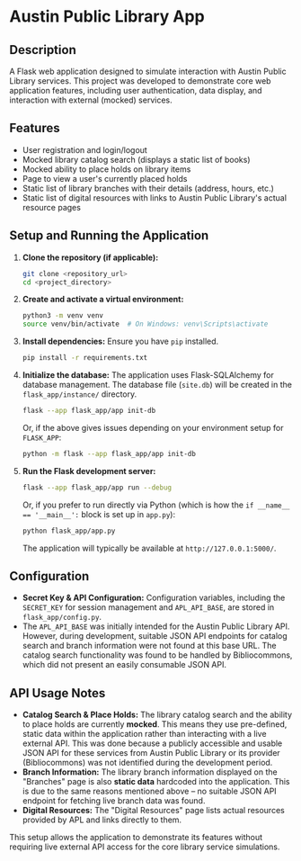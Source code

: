 # Austin Public Library App

## Description

A Flask web application designed to simulate interaction with Austin Public Library services. This project was developed to demonstrate core web application features, including user authentication, data display, and interaction with external (mocked) services.

## Features

-   User registration and login/logout
-   Mocked library catalog search (displays a static list of books)
-   Mocked ability to place holds on library items
-   Page to view a user's currently placed holds
-   Static list of library branches with their details (address, hours, etc.)
-   Static list of digital resources with links to Austin Public Library's actual resource pages

## Setup and Running the Application

1.  **Clone the repository (if applicable):**
    ```bash
    git clone <repository_url>
    cd <project_directory>
    ```

2.  **Create and activate a virtual environment:**
    ```bash
    python3 -m venv venv
    source venv/bin/activate  # On Windows: venv\Scripts\activate
    ```

3.  **Install dependencies:**
    Ensure you have `pip` installed.
    ```bash
    pip install -r requirements.txt
    ```

4.  **Initialize the database:**
    The application uses Flask-SQLAlchemy for database management. The database file (`site.db`) will be created in the `flask_app/instance/` directory.
    ```bash
    flask --app flask_app/app init-db
    ```
    Or, if the above gives issues depending on your environment setup for `FLASK_APP`:
    ```bash
    python -m flask --app flask_app/app init-db
    ```

5.  **Run the Flask development server:**
    ```bash
    flask --app flask_app/app run --debug
    ```
    Or, if you prefer to run directly via Python (which is how the `if __name__ == '__main__':` block is set up in `app.py`):
    ```bash
    python flask_app/app.py
    ```
    The application will typically be available at `http://127.0.0.1:5000/`.

## Configuration

-   **Secret Key & API Configuration:** Configuration variables, including the `SECRET_KEY` for session management and `APL_API_BASE`, are stored in `flask_app/config.py`.
-   The `APL_API_BASE` was initially intended for the Austin Public Library API. However, during development, suitable JSON API endpoints for catalog search and branch information were not found at this base URL. The catalog search functionality was found to be handled by Bibliocommons, which did not present an easily consumable JSON API.

## API Usage Notes

-   **Catalog Search & Place Holds:** The library catalog search and the ability to place holds are currently **mocked**. This means they use pre-defined, static data within the application rather than interacting with a live external API. This was done because a publicly accessible and usable JSON API for these services from Austin Public Library or its provider (Bibliocommons) was not identified during the development period.
-   **Branch Information:** The library branch information displayed on the "Branches" page is also **static data** hardcoded into the application. This is due to the same reasons mentioned above – no suitable JSON API endpoint for fetching live branch data was found.
-   **Digital Resources:** The "Digital Resources" page lists actual resources provided by APL and links directly to them.

This setup allows the application to demonstrate its features without requiring live external API access for the core library service simulations.
